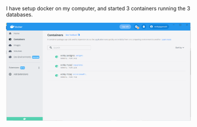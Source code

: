 I have setup docker on my computer, and started 3 containers running the 3 databases. 
<p align="center">
  <img src="Docker_Running_DB_Containers.PNG" title="Docker Containers">
</p>
